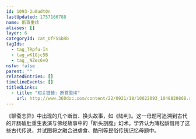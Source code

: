 ```yaml
---
id: 1093-2u0udt0n
lastUpdated: 1757166788
name: 断首重续
aliases: []
layer: 6
categoryId: cat_OfFSSbRb
tagIds:
  - tag_TRpfu-I4
  - tag_wK1Gjc5B
  - tag__NZec6vQ
nsfw: false
parent: ""
relatedEntries: []
timelineEvents: []
titledLinks:
  - title: "相关链接: 断首重续"
    url: http://www.360doc.com/content/22/0921/18/10022093_1048820868.shtml
---
```


《聊斋志异》中出现的几个断首、换头故事，如《陆判》。这一母题可追溯到古代的开肠破肚重生表演与佛经故事中的「断头剖腹」幻术。学界认为蒲松龄借用了这些古代传说，并试图将之融合进虐食、酷刑等民俗传统记忆母题中。